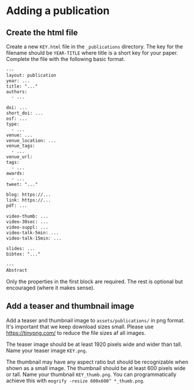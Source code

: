 # Adding a publication

## Create the html file

Create a new `KEY.html` file in the `_publications` directory. The key for the filename should be `YEAR-TITLE` where title is a short key for your paper. Complete the file with the following basic format.

```html
---
layout: publication
year: ...
title: "..."
authors:
  - ...

doi: ...
short_doi: ...
osf: ...
type:
  - ...
venue: ...
venue_location: ...
venue_tags:
  - ...
venue_url:
tags:
  - ...
awards:
  - ...
tweet: "..."

blog: https://...
link: https://...
pdf: ...

video-thumb: ...
video-30sec: ...
video-suppl: ...
video-talk-5min: ...
video-talk-15min: ...

slides: ...
bibtex: "..."

---
Abstract
```

Only the properties in the first block are required. The rest is optional but encouraged (where it makes sense).

## Add a teaser and thumbnail image

Add a teaser and thumbnail image to `assets/publications/` in png format. It's important that we keep download sizes small. Please use https://tinypng.com/ to reduce the file sizes af all images.

The teaser image should be at least 1920 pixels wide and wider than tall. Name your teaser image `KEY.png`.

The thumbnail may have any aspect ratio but should be recognizable when shown as a small image. The thumbnail should be at least 600 pixels wide or tall. Name your thumbnail `KEY_thumb.png`. You can programmatically achieve this with `mogrify -resize 600x600^ *_thumb.png`.
